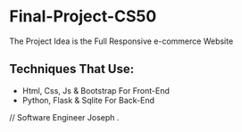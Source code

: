 # Final-Project-CS50

The Project Idea is the Full Responsive e-commerce Website
## Techniques That Use:
* Html, Css, Js & Bootstrap For Front-End
* Python, Flask & Sqlite For Back-End

// Software Engineer Joseph .
